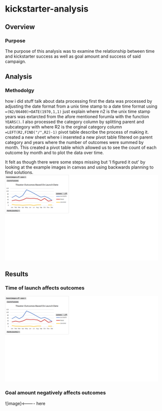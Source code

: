 # kickstarter-analysis
## Overview
### Purpose
The purpose of this analysis was to examine the relationship between time and kickstarter success as well as goal amount and success of said campaign.
## Analysis
### Methodolgy 
how i did stuff talk about data processing first the data was processed by adjusting the date format from a unix time stamp to a date time format using `=(N2/86400)+DATE(1970,1,1)` just explain where n2 is the unix time stamp years was extarcted from the afore mentioned forumla with the function `YEARS()`.
I also processed the category column by splitting parent and subcategory with where R2 is the orginal category column `=LEFT(R2,FIND("/",R2)-1)`
pivot table describe the process of making it. created a new sheet where i insereted a new pivot table filtered on parent category and years where the number of outcomes were summed by month. This created a pivot table which allowed us to see the count of each outcome by month and to plot the data over time.

It felt as though there were some steps missing but 'I figured it out' by looking at the example images in canvas and using backwards planning to find solutions.
![Image](Theater_Outcomes_vs_Launch.png)
## Results
### Time of launch affects outcomes
![Image](Theater_Outcomes_vs_Launch.png)
### Goal amount negatively affects outcomes
![image}<---- here

